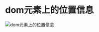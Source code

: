 <author-info date="1631093622459"></author-info>

# dom元素上的位置信息

![dom元素上的位置信息](/src/dom元素上的位置信息.gif)
